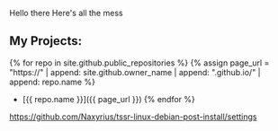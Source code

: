 

Hello there
Here's all the mess

##  My Projects:
{% for repo in site.github.public_repositories %}
{% assign page_url = "https://" | append: site.github.owner_name | append: ".github.io/" | append: repo.name %}
- [{{ repo.name }}]({{ page_url }})
{% endfor %}

https://github.com/Naxyrius/tssr-linux-debian-post-install/settings